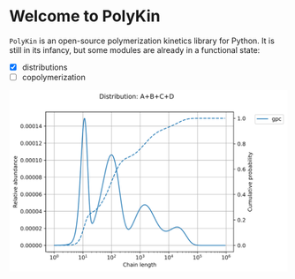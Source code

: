 # Welcome to PolyKin

`PolyKin` is an open-source polymerization kinetics library for Python. It is still in its
infancy, but some modules are already in a functional state:

- [x] distributions
- [ ] copolymerization  
 
<p align="center">
  <img src="blend.svg" width=600 alt="MWD of a polymer blend">
</p>